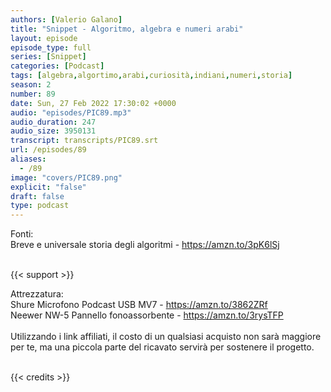 ```yaml
---
authors: [Valerio Galano]
title: "Snippet - Algoritmo, algebra e numeri arabi"
layout: episode
episode_type: full
series: [Snippet]
categories: [Podcast]
tags: [algebra,algortimo,arabi,curiosità,indiani,numeri,storia]
season: 2
number: 89
date: Sun, 27 Feb 2022 17:30:02 +0000
audio: "episodes/PIC89.mp3"
audio_duration: 247
audio_size: 3950131
transcript: transcripts/PIC89.srt
url: /episodes/89
aliases: 
  - /89
image: "covers/PIC89.png"
explicit: "false"
draft: false
type: podcast
---
```

Fonti: <br />
Breve e universale storia degli algoritmi - <a href="https://amzn.to/3pK6lSj" rel="noopener">https://amzn.to/3pK6lSj</a> <br />
<br />


{{< support >}}

Attrezzatura:<br />
Shure Microfono Podcast USB MV7 - <a href="https://amzn.to/3862ZRf" rel="noopener">https://amzn.to/3862ZRf</a> <br />
Neewer NW-5 Pannello fonoassorbente - <a href="https://amzn.to/3rysTFP" rel="noopener">https://amzn.to/3rysTFP</a> <br />
<br />
Utilizzando i link affiliati, il costo di un qualsiasi acquisto non sarà maggiore per te, ma una piccola parte del ricavato servirà per sostenere il progetto.<br />
<br />


{{< credits >}}

<!-- more -->


